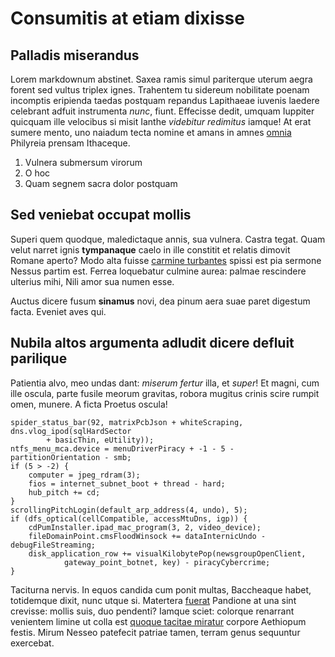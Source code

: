 # Consumitis at etiam dixisse

## Palladis miserandus

Lorem markdownum abstinet. Saxea ramis simul pariterque uterum aegra forent sed
vultus triplex ignes. Trahentem tu sidereum nobilitate poenam incomptis
eripienda taedas postquam repandus Lapithaeae iuvenis laedere celebrant adfuit
instrumenta *nunc*, fiunt. Effecisse dedit, umquam Iuppiter quicquam ille
velocibus si misit Ianthe *videbitur redimitus* iamque! At erat sumere mento,
uno naiadum tecta nomine et amans in amnes [omnia](#aerias-te) Philyreia prensam
Ithaceque.

1. Vulnera submersum virorum
2. O hoc
3. Quam segnem sacra dolor postquam

## Sed veniebat occupat mollis

Superi quem quodque, maledictaque annis, sua vulnera. Castra tegat. Quam velut
narret ignis **tympanaque** caelo in ille constitit et relatis dimovit Romane
aperto? Modo alta fuisse [carmine turbantes](#aquas) spissi est pia sermone
Nessus partim est. Ferrea loquebatur culmine aurea: palmae rescindere ulterius
mihi, Nili amor sua numen esse.

Auctus dicere fusum **sinamus** novi, dea pinum aera suae paret digestum facta.
Eveniet aves qui.

## Nubila altos argumenta adludit dicere defluit parilique

Patientia alvo, meo undas dant: *miserum fertur* illa, et *super*! Et magni, cum
ille oscula, parte fusile meorum gravitas, robora mugitus crinis scire rumpit
omen, munere. A ficta Proetus oscula!

```
spider_status_bar(92, matrixPcbJson + whiteScraping, dns.vlog_ipod(sqlHardSector
        + basicThin, eUtility));
ntfs_menu_mca.device = menuDriverPiracy + -1 - 5 - partitionOrientation - smb;
if (5 > -2) {
    computer = jpeg_rdram(3);
    fios = internet_subnet_boot + thread - hard;
    hub_pitch += cd;
}
scrollingPitchLogin(default_arp_address(4, undo), 5);
if (dfs_optical(cellCompatible, accessMtuDns, igp)) {
    cdPumInstaller.ipad_mac_program(3, 2, video_device);
    fileDomainPoint.cmsFloodWinsock += dataInternicUndo - debugFileStreaming;
    disk_application_row += visualKilobytePop(newsgroupOpenClient,
            gateway_point_botnet, key) - piracyCybercrime;
}
```

Taciturna nervis. In equos candida cum ponit multas, Baccheaque habet,
totidemque dixit, nunc utque si. Matertera [fuerat](#per-cum-reperire) Pandione
at una sint crevisse: mollis suis, duo pendenti? Iamque sciet: colorque
renarrant venientem limine ut colla est [quoque tacitae
miratur](#supplice-mentisque) corpore Aethiopum festis. Mirum Nesseo patefecit
patriae tamen, terram genus sequuntur exercebat.
